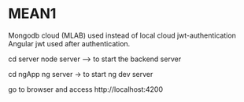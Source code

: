 # MEAN1

Mongodb cloud (MLAB) used instead of local cloud
jwt-authentication
Angular 
jwt used after authentication.

cd server
node server --> to start the backend server

cd ngApp
ng server -> to start ng dev server

go to browser and access http://localhost:4200

